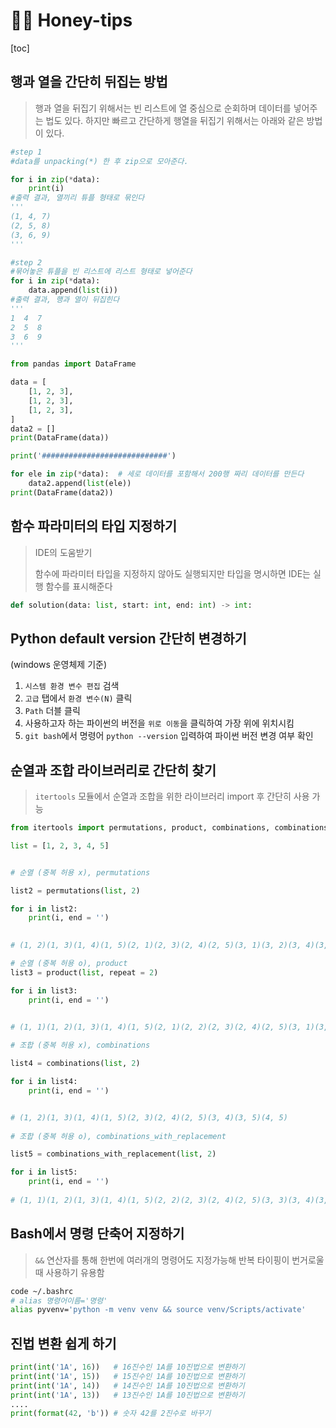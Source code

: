 # 🧡🍯 Honey-tips 

[toc]

## 행과 열을 간단히 뒤집는 방법

> 행과 열을 뒤집기 위해서는 빈 리스트에 열 중심으로 순회하며 데이터를 넣어주는 법도 있다. 하지만 빠르고 간단하게 행열을 뒤집기 위해서는 아래와 같은 방법이 있다.

```python
#step 1
#data를 unpacking(*) 한 후 zip으로 모아준다.

for i in zip(*data):
    print(i)
#출력 결과, 열끼리 튜플 형태로 묶인다
'''
(1, 4, 7)
(2, 5, 8)
(3, 6, 9)
'''

#step 2
#묶어놓은 튜플을 빈 리스트에 리스트 형태로 넣어준다
for i in zip(*data):
    data.append(list(i))
#출력 결과, 행과 열이 뒤집힌다
'''
1  4  7
2  5  8
3  6  9
'''
```



```python
from pandas import DataFrame

data = [
    [1, 2, 3],
    [1, 2, 3],
    [1, 2, 3],
]
data2 = []
print(DataFrame(data))

print('############################')

for ele in zip(*data):  # 세로 데이터를 포함해서 200행 짜리 데이터를 만든다
    data2.append(list(ele))
print(DataFrame(data2))
```



## 함수 파라미터의 타입 지정하기 

> IDE의 도움받기
>
> 함수에 파라미터 타입을 지정하지 않아도 실행되지만 타입을 명시하면 IDE는 실행 함수를 표시해준다 

```python
def solution(data: list, start: int, end: int) -> int:
```



## Python default version 간단히 변경하기 

(windows 운영체제 기준)

1. `시스템 환경 변수 편집` 검색
2. `고급` 탭에서 `환경 변수(N)` 클릭
3. `Path` 더블 클릭 
4. 사용하고자 하는 파이썬의 버전을 `위로 이동`을 클릭하여 가장 위에 위치시킴
5. `git bash`에서 명령어 `python --version` 입력하여 파이썬 버전 변경 여부 확인 



## 순열과 조합 라이브러리로 간단히 찾기

> `itertools` 모듈에서 순열과 조합을 위한 라이브러리 import 후 간단히 사용 가능

```python
from itertools import permutations, product, combinations, combinations_with_replacement

list = [1, 2, 3, 4, 5]


# 순열 (중복 허용 x), permutations

list2 = permutations(list, 2)

for i in list2:
    print(i, end = '')

 
# (1, 2)(1, 3)(1, 4)(1, 5)(2, 1)(2, 3)(2, 4)(2, 5)(3, 1)(3, 2)(3, 4)(3, 5)(4, 1)(4, 2)(4, 3)(4, 5)(5, 1)(5, 2)(5, 3)(5, 4)

# 순열 (중복 허용 o), product
list3 = product(list, repeat = 2)

for i in list3:
    print(i, end = '')

    
# (1, 1)(1, 2)(1, 3)(1, 4)(1, 5)(2, 1)(2, 2)(2, 3)(2, 4)(2, 5)(3, 1)(3, 2)(3, 3)(3, 4)(3, 5)(4, 1)(4, 2)(4, 3)(4, 4)(4, 5)(5, 1)(5, 2)(5, 3)(5, 4)(5, 5)

# 조합 (중복 허용 x), combinations

list4 = combinations(list, 2)

for i in list4:
    print(i, end = '')


# (1, 2)(1, 3)(1, 4)(1, 5)(2, 3)(2, 4)(2, 5)(3, 4)(3, 5)(4, 5)
    
# 조합 (중복 허용 o), combinations_with_replacement

list5 = combinations_with_replacement(list, 2)

for i in list5:
    print(i, end = '')
    
# (1, 1)(1, 2)(1, 3)(1, 4)(1, 5)(2, 2)(2, 3)(2, 4)(2, 5)(3, 3)(3, 4)(3, 5)(4, 4)(4, 5)(5, 5)
```



## Bash에서 명령 단축어 지정하기

> `&&` 연산자를 통해 한번에 여러개의 명령어도 지정가능해 반복 타이핑이 번거로울때 사용하기 유용함 

```bash
code ~/.bashrc
# alias 명령어이름='명령'
alias pyvenv='python -m venv venv && source venv/Scripts/activate'
```



## 진법 변환 쉽게 하기

```python
print(int('1A', 16))   # 16진수인 1A를 10진법으로 변환하기
print(int('1A', 15))   # 15진수인 1A를 10진법으로 변환하기
print(int('1A', 14))   # 14진수인 1A를 10진법으로 변환하기
print(int('1A', 13))   # 13진수인 1A를 10진법으로 변환하기 
....
print(format(42, 'b')) # 숫자 42를 2진수로 바꾸기
```

